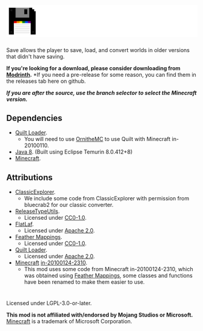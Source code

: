 # ![](./assets/logo.png)  
Save allows the player to save, load, and convert worlds in older versions that didn't have saving.  

**If you're looking for a download, please consider downloading from [Modrinth](https://modrinth.com/mod/mclm_save).**
*If you need a pre-release for some reason, you can find them in the releases tab here on github.

***If you are after the source, use the branch selector to select the Minecraft version.***  

## Dependencies  
- [Quilt Loader](https://quiltmc.org/).  
  - You will need to use [OrnitheMC](https://ornithemc.net/) to use Quilt with Minecraft in-20100110.  
- [Java 8](https://adoptium.net/temurin/releases/?version=8). (Built using Eclipse Temurin 8.0.412+8)  
- [Minecraft](https://minecraft.net/).  

## Attributions  
- [ClassicExplorer](https://github.com/bluecrab2/ClassicExplorer).  
  - We include some code from ClassicExplorer with permission from bluecrab2 for our classic converter.  
- [ReleaseTypeUtils](https://github.com/mclegoMan/releasetypeutils).  
  - Licensed under [CC0-1.0](https://creativecommons.org/publicdomain/zero/1.0/legalcode.txt).  
- [FlatLaf](https://github.com/JFormDesigner/FlatLaf/).
  - Licensed under [Apache 2.0](https://github.com/JFormDesigner/FlatLaf/blob/main/LICENSE).  
- [Feather Mappings](https://github.com/OrnitheMC/feather-mappings).  
  - Licensed under [CC0-1.0](https://github.com/OrnitheMC/feather-mappings/blob/main/LICENSE).  
- [Quilt Loader](https://quiltmc.org/).  
  - Licensed under [Apache 2.0](https://github.com/QuiltMC/quilt-loader/blob/develop/LICENSE).  
- [Minecraft](https://www.minecraft.net/) [in-20100124-2310](https://minecraft.wiki/w/Java_Edition_Indev_0.31_20100124-2).  
  - This mod uses some code from Minecraft in-20100124-2310, which was obtained using [Feather Mappings](https://github.com/OrnitheMC/feather-mappings), some classes and functions have been renamed to make them easier to use.  

#  
Licensed under LGPL-3.0-or-later.

**This mod is not affiliated with/endorsed by Mojang Studios or Microsoft.**  
[Minecraft](https://minecraft.net/) is a trademark of Microsoft Corporation.  
